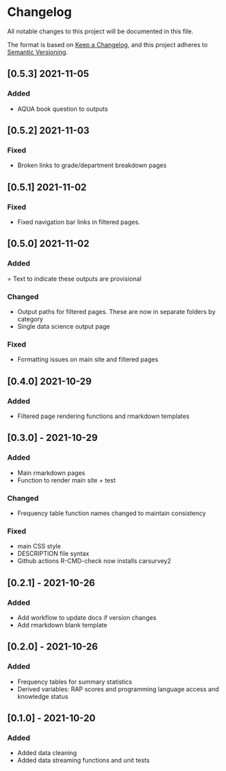 # Changelog
All notable changes to this project will be documented in this file.

The format is based on [Keep a Changelog](https://keepachangelog.com/en/1.0.0/),
and this project adheres to [Semantic Versioning](https://semver.org/spec/v2.0.0.html).

## [0.5.3] 2021-11-05
### Added
- AQUA book question to outputs

## [0.5.2] 2021-11-03
### Fixed
- Broken links to grade/department breakdown pages

## [0.5.1] 2021-11-02
### Fixed
- Fixed navigation bar links in filtered pages.

## [0.5.0] 2021-11-02
### Added
= Text to indicate these outputs are provisional

### Changed
- Output paths for filtered pages. These are now in separate folders by category
- Single data science output page

### Fixed
- Formatting issues on main site and filtered pages

## [0.4.0] 2021-10-29
### Added
- Filtered page rendering functions and rmarkdown templates

## [0.3.0] - 2021-10-29
### Added
- Main rmarkdown pages
- Function to render main site + test

### Changed
- Frequency table function names changed to maintain consistency

### Fixed
- main CSS style
- DESCRIPTION file syntax
- Github actions R-CMD-check now installs carsurvey2

## [0.2.1] - 2021-10-26
### Added
- Add workflow to update docs if version changes
- Add rmarkdown blank template

## [0.2.0] - 2021-10-26
### Added
- Frequency tables for summary statistics
- Derived variables: RAP scores and programming language access and knowledge status

## [0.1.0] - 2021-10-20
### Added
- Added data cleaning
- Added data streaming functions and unit tests